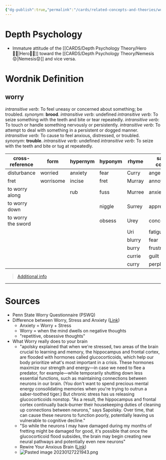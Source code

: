 ```yaml
---
{"dg-publish":true,"permalink":"/cards/related-concepts-and-theories/worry/","noteIcon":"1","created":"2023-01-27T22:06:01.712+01:00","updated":"2023-05-03T00:49:42.659+02:00"}
---
```


# Depth Psychology 
- Immature attitude of the [[CARDS/Depth Psychology Theory/Hero🦸‍♂️\|Hero🦸‍♂️]] toward the [[CARDS/Depth Psychology Theory/Nemesis😟\|Nemesis😟]] and vice versa. 

# Wordnik Definition 
## worry
*intransitive verb*: To feel uneasy or concerned about something; be troubled. <i>synonym</i>: <strong> brood</strong>.
*intransitive verb*: undefined
*intransitive verb*: To seize something with the teeth and bite or tear repeatedly.
*intransitive verb*: To touch or handle something nervously or persistently.
*intransitive verb*: To attempt to deal with something in a persistent or dogged manner.
*intransitive verb*: To cause to feel anxious, distressed, or troubled. <i>synonym</i>: <strong> trouble</strong>.
*intransitive verb*: undefined
*intransitive verb*: To seize with the teeth and bite or tug at repeatedly.

| cross-reference |form |hypernym |hyponym |rhyme |same-context |synonym |variant |verb-form |
| --- | --- | --- | --- | --- | --- | --- | --- | --- |
| disturbance | worried | anxiety | fear | Curry | anger | ado | worried | worried |
| fret | worrisome | incise | fret | Murray | annoyance | afflict |  | worries |
| to worry along |  | rub | fuss | Murree | anxiety | aggravate |  | worrying |
| to worry down |  |  | niggle | Surrey | apprehension | aggravation |  |  |
| to worry the sword |  |  | obsess | Urey | concern | aggrieve |  |  |
|  |  |  |  | Uri | fatigue | agitate |  |  |
|  |  |  |  | blurry | fear | ail |  |  |
|  |  |  |  | burry | frustration | anguish |  |  |
|  |  |  |  | currie | guilt | annoy |  |  |
|  |  |  |  | curry | perplexity | annoy |  |  |

> [Additional info](https://www.wordnik.com/words/worry)

---

# Sources
 - Penn State Worry Questionnaire (PSWQ)
 - Difference between Worry, Stress and Anxiety ([Link](https://www.nymc.edu/media/schools-and-colleges/nymc/pdf/student-life/TheDifferenceBetweenWorryStressandAnxiety-TheNewYorkTimes.pdf))
	 - Anxiety = Worry + Stress
	 - Worry = when the mind dwells on negative thoughts 
	 - "repetitive, obsessive thoughts"
- What Worry really does to your brain
	- "apolsky explained that when we're stressed, two areas of the brain crucial to learning and memory, the hippocampus and frontal cortex, are flooded with hormones called glucocorticoids, which help our body prioritize what's most important in a crisis. These hormones maximize our strength and energy—in case we need to flee a predator, for example—while temporarily shutting down less essential functions, such as maintaining connections between neurons in our brain. (You don't want to spend precious mental energy consolidating memories when you're trying to outrun a saber-toothed tiger.) But chronic stress has us releasing glucocorticoids nonstop. "As a result, the hippocampus and frontal cortex continually back-burner their housekeeping duties of cleaning up connections between neurons," says Sapolsky. Over time, that can cause these neurons to function poorly, potentially leaving us vulnerable to cognitive decline."
	- "So while the neurons I may have damaged during my months of fretting might be damaged for good, it's possible that once the glucocorticoid flood subsides, the brain may begin creating new neural pathways and potentially even new neurons"
	- Rewire Your Anxious Brain ([Link](https://books.google.fr/books?hl=en&lr=&id=Q_ekBQAAQBAJ&oi=fnd&pg=PT24&dq=neuroscience+%2B+%22worry%22+&ots=Fd69bRPkJD&sig=PocOrF_W4I8OC1kv-LseW9P2llc&redir_esc=y#v=onepage&q=worry&f=false))
	- ![Pasted image 20230127221943.png](/img/user/EXTRAS/Images/Pasted%20image%2020230127221943.png)

